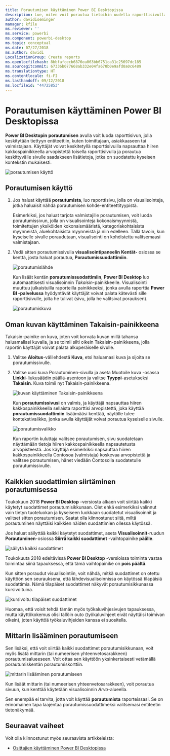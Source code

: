 ```yaml
---
title: Porautumisen käyttäminen Power BI Desktopissa
description: Lue, miten voit porautua tietoihin uudella raporttisivulla Power BI Desktopissa
author: davidiseminger
manager: kfile
ms.reviewer: ''
ms.service: powerbi
ms.component: powerbi-desktop
ms.topic: conceptual
ms.date: 07/27/2018
ms.author: davidi
LocalizationGroup: Create reports
ms.openlocfilehash: 8bbfafcecb6876ea063bb6751ca31c25697dc185
ms.sourcegitcommit: 67336b077668ab332e04fa670b0e9afd0a0c6489
ms.translationtype: HT
ms.contentlocale: fi-FI
ms.lasthandoff: 09/12/2018
ms.locfileid: "44725853"
---
```

# <a name="use-drillthrough-in-power-bi-desktop"></a>Porautumisen käyttäminen Power BI Desktopissa
**Power BI Desktopin** **porautumisen** avulla voit luoda raporttisivun, jolla keskitytään tiettyyn entiteettiin, kuten toimittajaan, asiakkaaseen tai valmistajaan. Käyttäjät voivat keskitetyllä raporttisivuilla napsauttaa hiiren kakkospainikkeella arvopistettä toisella raporttisivulla ja porautua keskittyvälle sivulle saadakseen lisätietoja, jotka on suodatettu kyseisen kontekstin mukaisesti.

![porautumisen käyttö](media/desktop-drillthrough/drillthrough_01.png)

## <a name="using-drillthrough"></a>Porautumisen käyttö
1. Jos haluat käyttää **porautumista**, luo raporttisivu, jolla on visualisointeja, jotka haluaisit nähdä porautumisen kohde-entiteettityypistä. 

    Esimerkiksi, jos haluat tarjota valmistajille porautumisen, voit luoda porautumissivun, jolla on visualisointeja kokonaismyynnistä, toimitettujen yksiköiden kokonaismääristä, kategoriakohtaisista myynneistä, aluekohtaisista myynneistä ja niin edelleen. Tällä tavoin, kun kyseiselle sivulle poraudutaan, visualisointi on kohdistettu valitsemaasi valmistajaan.

2. Vedä sitten porautumissivulla **visualisointipaneelin** **Kentät-** osiossa se kenttä, josta haluat porautua, **Porautumissuodattimiin**.

    ![porautumislähde](media/desktop-drillthrough/drillthrough_02.png)

    Kun lisäät kentän **porautumissuodattimiin**, **Power BI Desktop** luo automaattisesti visualisoinnin *Takaisin*-painikkeelle. Visualisointi muuttuu julkaistuilla raporteilla painikkeeksi, jonka avulla raporttia **Power BI -palvelussa** hyödyntävät käyttäjät voivat palata kätevästi sille raporttisivulle, jolta he tulivat (sivu, jolla he valitsivat porauksen).

    ![porautumiskuva](media/desktop-drillthrough/drillthrough_03.png)

## <a name="use-your-own-image-for-a-back-button"></a>Oman kuvan käyttäminen Takaisin-painikkeena    
 Takaisin-painike on kuva, joten voit korvata kuvan millä tahansa haluamallasi kuvalla, ja se toimii silti oikein Takaisin-painikkeena, jolla raportin käyttäjät voivat palata alkuperäiselle sivulle.

1. Valitse **Aloitus**-välilehdestä **Kuva**, etsi haluamasi kuva ja sijoita se porautumissivulle.
2. Valitse uusi kuva Porautuminen-sivulla ja aseta Muotoile kuva -osassa **Linkki**-liukusäädin päällä-asentoon ja valitse **Tyyppi**-asetukseksi **Takaisin**. Kuva toimii nyt Takaisin-painikkeena.

    ![kuvan käyttäminen Takaisin-painikkeena](media/desktop-drillthrough/drillthrough_05.png)

    Kun **porautumissivusi** on valmis, ja käyttäjä napsauttaa hiiren kakkospainikkeella sellaista raporttisi arvopistettä, joka käyttää **porautumissuodattimiin** lisäämääsi kenttää, näytölle tulee kontekstivalikko, jonka avulla käyttäjät voivat porautua kyseiselle sivulle.

    ![porautumisvalikko](media/desktop-drillthrough/drillthrough_04.png)

    Kun raportin kuluttaja valitsee porautumisen, sivu suodatetaan näyttämään tietoja hiiren kakkospainikkeella napsautetusta arvopisteestä. Jos käyttäjä esimerkiksi napsauttaa hiiren kakkospainikkeella Contosoa (valmistaja) koskevaa arvopistettä ja valitsee porautumisen, hänet viedään Contosolla suodatetulle porautumissivulle.

## <a name="pass-all-filters-in-drillthrough"></a>Kaikkien suodattimien siirtäminen porautumisessa

Toukokuun 2018 **Power BI Desktop** -versiosta alkaen voit siirtää kaikki käytetyt suodattimet porautumisikkunaan. Olet ehkä esimerkiksi valinnut vain tietyn tuoteluokan ja kyseiseen luokkaan suodatetut visualisoinnit ja valitset sitten porautumisen. Saatat olla kiinnostunut siitä, miltä porautuminen näyttäisi kaikkien näiden suodattimien ollessa käytössä.

Jos haluat säilyttää kaikki käytetyt suodattimet, aseta **Visualisoinnit**-ruudun **Porautuminen**-osiossa **Siirrä kaikki suodattimet** -vaihtopainike **päälle**. 

![säilytä kaikki suodattimet](media/desktop-drillthrough/drillthrough_06.png)

Toukokuuta 2018 edeltävissä **Power BI Desktop** -versioissa toiminta vastaa toimintaa siinä tapauksessa, että tämä vaihtopainike on **pois päältä**.

Kun sitten poraudut visualisointiin, voit nähdä, mitkä suodattimet on otettu käyttöön sen seurauksena, että lähdevisualisoinnissa on käytössä tilapäisiä suodattimia. Nämä tilapäiset suodattimet näkyvät porautumisikkunassa kursivoituina. 

![kursivoitu tilapäiset suodattimet](media/desktop-drillthrough/drillthrough_07.png)

Huomaa, että voisit tehdä tämän myös työkaluvihjesivujen tapauksessa, mutta käyttökokemus olisi tällöin outo (työkaluvihjeet eivät näyttäisi toimivan oikein), joten käyttöä työkaluvihjeiden kanssa ei suositella.

## <a name="add-a-measure-to-drillthrough"></a>Mittarin lisääminen porautumiseen

Sen lisäksi, että voit siirtää kaikki suodattimet porautumisikkunaan, voit myös lisätä mittarin (tai numeerisen yhteenvetosarakkeen) porautumisalueeseen. Voit ottaa sen käyttöön yksinkertaisesti vetämällä porautumiskentän porautumiskorttiin. 

![mittarin lisääminen porautumiseen](media/desktop-drillthrough/drillthrough_08.png)

Kun lisäät mittarin (tai numeerisen yhteenvetosarakkeen), voit porautua sivuun, kun kenttää käytetään visualisoinnin *Arvo*-alueella.

Sen enempää ei tarvita, jotta voit käyttää **porautumista** raporteissasi. Se on erinomainen tapa laajentaa porautumissuodattimeksi valitsemasi entiteetin tietonäkymää.

## <a name="next-steps"></a>Seuraavat vaiheet

Voit olla kiinnostunut myös seuraavista artikkeleista:

* [Osittajien käyttäminen Power BI Desktopissa](visuals/desktop-slicers.md)

